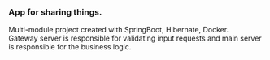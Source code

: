 ###  App for sharing things.

Multi-module project created with SpringBoot, Hibernate, Docker.  
Gateway server is responsible for validating input requests and main server is responsible for the business logic.
